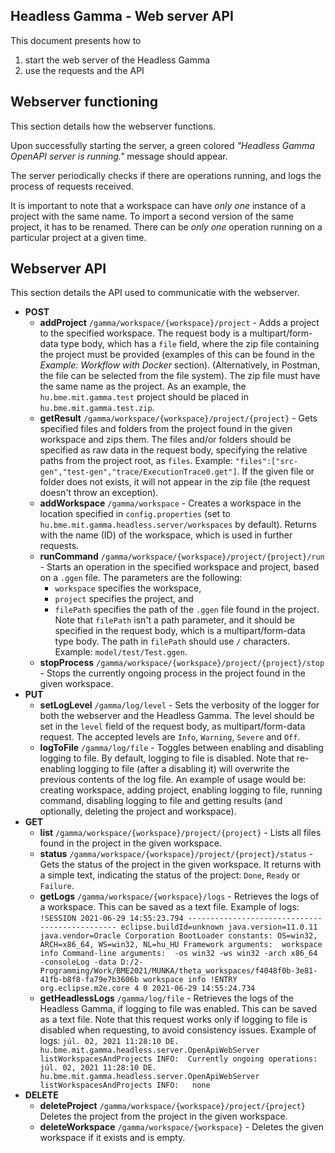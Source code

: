 ## Headless Gamma - Web server API

This document presents how to 

 1. start the web server of the Headless Gamma
 2. use the requests and the API

 ## Webserver functioning
 This section details how the webserver functions.

Upon successfully starting the server, a green colored _"Headless Gamma OpenAPI server is running."_  message should appear.

The server periodically checks if there are operations running, and logs the process of requests received.

It is important to note that a workspace can have _only one_ instance of a project with the same name. To import a second version of the same project, it has to be renamed. There can be _only one_ operation running on a particular project at a given time.

## Webserver API

This section details the API used to communicatie with the webserver.

  - **POST**
	- **addProject** `/gamma/workspace/{workspace}/project` - Adds a project to the specified workspace. The request body is a multipart/form-data type body, which has a `file` field, where the zip file containing the project must be provided (examples of this can be found in the _Example: Workflow with Docker_ section). (Alternatively, in Postman, the file can be selected from the file system). The zip file must have the same name as the project. As an example, the `hu.bme.mit.gamma.test` project should be placed in `hu.bme.mit.gamma.test.zip`.
	- **getResult** `/gamma/workspace/{workspace}/project/{project}` - Gets specified files and folders from the project found in the given workspace and zips them. The files and/or folders should be specified as raw data in the request body, specifying the relative paths from the project root, as `files`. Example: `"files":["src-gen","test-gen","trace/ExecutionTrace0.get"]`. If the given file or folder does not exists, it will not appear in the zip file (the request doesn't throw an exception).
	- **addWorkspace** `/gamma/workspace` - Creates a workspace in the location specified in `config.properties` (set to `hu.bme.mit.gamma.headless.server/workspaces` by default). Returns with the name (ID) of the workspace, which is used in further requests.
	-  **runCommand** `/gamma/workspace/{workspace}/project/{project}/run` - Starts an operation in the specified workspace and project, based on a `.ggen` file. The parameters are the following: 
		- `workspace` specifies the workspace,
		- `project` specifies the project, and
		- `filePath` specifies the path of the `.ggen` file found in the project. Note that `filePath` isn't a path parameter, and it should be specified in the request body, which is a multipart/form-data type body. The path in `filePath` should use  `/`  characters. Example: `model/test/Test.ggen`.
	- **stopProcess** `/gamma/workspace/{workspace}/project/{project}/stop` - Stops the currently ongoing process in the project found in the given workspace.
  - **PUT**
	 - **setLogLevel** `/gamma/log/level` - Sets the verbosity of the logger for both the webserver and the Headless Gamma. The level should be set in the `level` field of the request body, as multipart/form-data request. The accepted levels are `Info`, `Warning`, `Severe` and `Off`. 
	 - **logToFile** `/gamma/log/file` - Toggles between enabling and disabling logging to file. By default, logging to file is disabled. Note that re-enabling logging to file (after a disabling it) will overwrite the previous contents of the log file. An example of usage would be: creating workspace, adding project, enabling logging to file, running command, disabling logging to file and getting results (and optionally, deleting the project and workspace).
 - **GET**
	- **list** `/gamma/workspace/{workspace}/project/{project}` - Lists all files found in the project in the given workspace.
	- **status** `/gamma/workspace/{workspace}/project/{project}/status` -  Gets the status of the project in the given workspace. It returns with a simple text, indicating the status of the project: `Done`, `Ready` or `Failure`.
	- **getLogs** `/gamma/workspace/{workspace}/logs` - Retrieves the logs of a workspace. This can be saved as a text file. Example of logs: `!SESSION 2021-06-29 14:55:23.794 -----------------------------------------------
eclipse.buildId=unknown
java.version=11.0.11
java.vendor=Oracle Corporation
BootLoader constants: OS=win32, ARCH=x86_64, WS=win32, NL=hu_HU
Framework arguments:  workspace info
Command-line arguments:  -os win32 -ws win32 -arch x86_64 -consoleLog -data D:/2-Programming/Work/BME2021/MUNKA/theta_workspaces/f4048f0b-3e81-41fb-b8f8-fa79e7b3606b workspace info
!ENTRY org.eclipse.m2e.core 4 0 2021-06-29 14:55:24.734`
	- **getHeadlessLogs** `/gamma/log/file` - Retrieves the logs of the Headless Gamma, if logging to file was enabled. This can be saved as a text file. Note that this request works only if logging to file is disabled when requesting, to avoid consistency issues. Example of logs: `júl. 02, 2021 11:28:10 DE. hu.bme.mit.gamma.headless.server.OpenApiWebServer listWorkspacesAndProjects
INFO: 
Currently ongoing operations: 
júl. 02, 2021 11:28:10 DE. hu.bme.mit.gamma.headless.server.OpenApiWebServer listWorkspacesAndProjects
INFO: 	none`
 - **DELETE**
	- **deleteProject** `/gamma/workspace/{workspace}/project/{project}` Deletes the project from the project in the given workspace.
	- **deleteWorkspace** `/gamma/workspace/{workspace}` - Deletes the given workspace if it exists and is empty.
